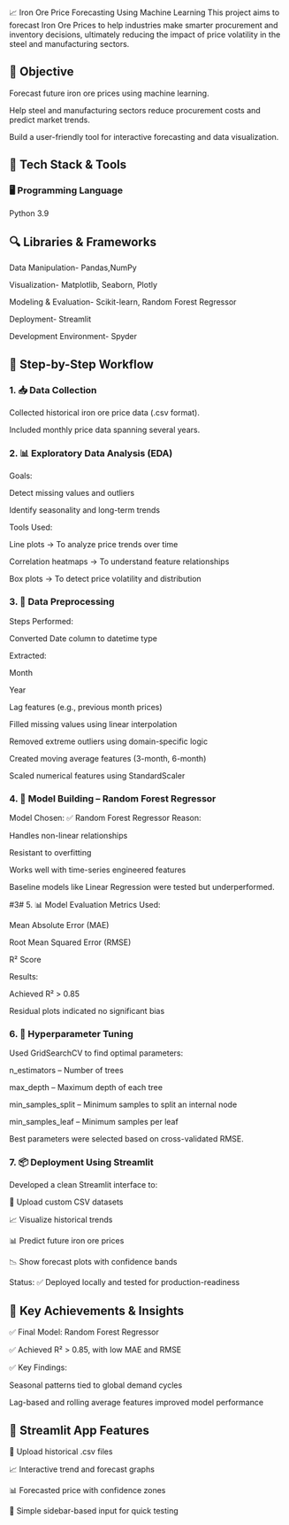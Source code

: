 📈 Iron Ore Price Forecasting Using Machine Learning
This project aims to forecast Iron Ore Prices to help industries make smarter procurement and inventory decisions, ultimately reducing the impact of price volatility in the steel and manufacturing sectors.

## 🎯 Objective
Forecast future iron ore prices using machine learning.

Help steel and manufacturing sectors reduce procurement costs and predict market trends.

Build a user-friendly tool for interactive forecasting and data visualization.

## 🧰 Tech Stack & Tools
### 🖥 Programming Language
Python 3.9

## 🔍 Libraries & Frameworks
Data Manipulation- Pandas,NumPy

Visualization- Matplotlib, Seaborn, Plotly

Modeling & Evaluation- Scikit-learn, Random Forest Regressor

Deployment- Streamlit

Development Environment- Spyder

## 🔄 Step-by-Step Workflow
### 1. 📥 Data Collection
Collected historical iron ore price data (.csv format).

Included monthly price data spanning several years.

### 2. 📊 Exploratory Data Analysis (EDA)
Goals:

Detect missing values and outliers

Identify seasonality and long-term trends

Tools Used:

Line plots → To analyze price trends over time

Correlation heatmaps → To understand feature relationships

Box plots → To detect price volatility and distribution

### 3. 🧼 Data Preprocessing
Steps Performed:

Converted Date column to datetime type

Extracted:

Month

Year

Lag features (e.g., previous month prices)

Filled missing values using linear interpolation

Removed extreme outliers using domain-specific logic

Created moving average features (3-month, 6-month)

Scaled numerical features using StandardScaler

### 4. 🧠 Model Building – Random Forest Regressor
Model Chosen: ✅ Random Forest Regressor
Reason:

Handles non-linear relationships

Resistant to overfitting

Works well with time-series engineered features

Baseline models like Linear Regression were tested but underperformed.

#3# 5. 📊 Model Evaluation
Metrics Used:

Mean Absolute Error (MAE)

Root Mean Squared Error (RMSE)

R² Score

Results:

Achieved R² > 0.85

Residual plots indicated no significant bias

### 6. 🔧 Hyperparameter Tuning
Used GridSearchCV to find optimal parameters:

n_estimators – Number of trees

max_depth – Maximum depth of each tree

min_samples_split – Minimum samples to split an internal node

min_samples_leaf – Minimum samples per leaf

Best parameters were selected based on cross-validated RMSE.

### 7. 📦 Deployment Using Streamlit
Developed a clean Streamlit interface to:

📂 Upload custom CSV datasets

📈 Visualize historical trends

📊 Predict future iron ore prices

📉 Show forecast plots with confidence bands

Status:
✅ Deployed locally and tested for production-readiness

## 🌟 Key Achievements & Insights
✅ Final Model: Random Forest Regressor

✅ Achieved R² > 0.85, with low MAE and RMSE

✅ Key Findings:

Seasonal patterns tied to global demand cycles

Lag-based and rolling average features improved model performance

## 📌 Streamlit App Features
📂 Upload historical .csv files

📈 Interactive trend and forecast graphs

📊 Forecasted price with confidence zones

🔧 Simple sidebar-based input for quick testing













